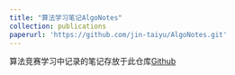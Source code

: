 ```yaml
---
title: "算法学习笔记AlgoNotes"
collection: publications
paperurl: 'https://github.com/jin-taiyu/AlgoNotes.git'
---
```

算法竞赛学习中记录的笔记存放于此仓库[Github](https://github.com/jin-taiyu/AlgoNotes.git)
